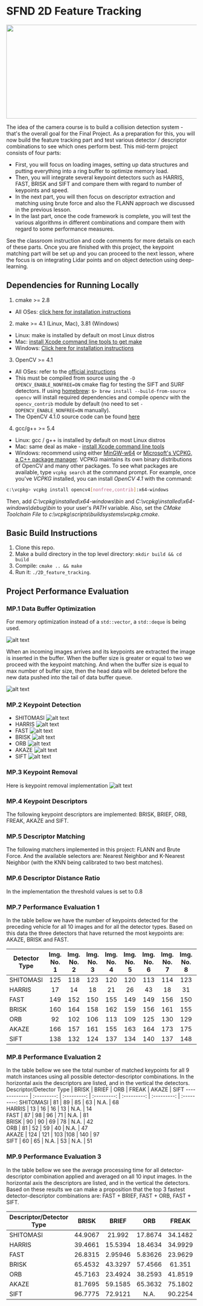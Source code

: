 # SFND 2D Feature Tracking

<img src="media/2d_feature_tracking.gif" width="820" height="248" />

The idea of the camera course is to build a collision detection system - that's the overall goal for the Final Project. As a preparation for this, you will now build the feature tracking part and test various detector / descriptor combinations to see which ones perform best. This mid-term project consists of four parts:

* First, you will focus on loading images, setting up data structures and putting everything into a ring buffer to optimize memory load. 
* Then, you will integrate several keypoint detectors such as HARRIS, FAST, BRISK and SIFT and compare them with regard to number of keypoints and speed. 
* In the next part, you will then focus on descriptor extraction and matching using brute force and also the FLANN approach we discussed in the previous lesson. 
* In the last part, once the code framework is complete, you will test the various algorithms in different combinations and compare them with regard to some performance measures. 

See the classroom instruction and code comments for more details on each of these parts. Once you are finished with this project, the keypoint matching part will be set up and you can proceed to the next lesson, where the focus is on integrating Lidar points and on object detection using deep-learning. 

[//]: # (Image References)

[image1]: ./media/ring_buffer.png "Ring Buffer"
[image2]: ./media/deque_databuffer.png "Data buffer"
[image3]: ./media/AKAZE_detector.png "Akaze"
[image4]: ./media/Brisk_detector.png "Brisk"
[image5]: ./media/Fast_detector.png "Fast"
[image6]: ./media/Harris_corner_detector.png "Harris"
[image7]: ./media/ORB_detector.png "ORB"
[image8]: ./media/Shi_Tomasi_detector.png "ShiTomasi"
[image9]: ./media/SIFT_detector.png "SIFT"
[image10]: ./media/ORB_AND_ORB.png "ORB and ORB"
[image11]: ./media/keypointRemoval.png "Focus on car"
[image12]: ./media/FAST_and_ORB.png "FAST and ORB"
[image13]: ./media/BRISK_and_SIFT.png "BRISK and SIFT"
[image14]: ./media/ORB_and_ORB.png "ORB and ORB"
[image15]: ./media/AKAZE_AND_AKAZE.png "AKAZE and AKAZE"

## Dependencies for Running Locally
1. cmake >= 2.8
 * All OSes: [click here for installation instructions](https://cmake.org/install/)

2. make >= 4.1 (Linux, Mac), 3.81 (Windows)
 * Linux: make is installed by default on most Linux distros
 * Mac: [install Xcode command line tools to get make](https://developer.apple.com/xcode/features/)
 * Windows: [Click here for installation instructions](http://gnuwin32.sourceforge.net/packages/make.htm)

3. OpenCV >= 4.1
 * All OSes: refer to the [official instructions](https://docs.opencv.org/master/df/d65/tutorial_table_of_content_introduction.html)
 * This must be compiled from source using the `-D OPENCV_ENABLE_NONFREE=ON` cmake flag for testing the SIFT and SURF detectors. If using [homebrew](https://brew.sh/): `$> brew install --build-from-source opencv` will install required dependencies and compile opencv with the `opencv_contrib` module by default (no need to set `-DOPENCV_ENABLE_NONFREE=ON` manually). 
 * The OpenCV 4.1.0 source code can be found [here](https://github.com/opencv/opencv/tree/4.1.0)

4. gcc/g++ >= 5.4
  * Linux: gcc / g++ is installed by default on most Linux distros
  * Mac: same deal as make - [install Xcode command line tools](https://developer.apple.com/xcode/features/)
  * Windows: recommend using either [MinGW-w64](http://mingw-w64.org/doku.php/start) or [Microsoft's VCPKG, a C++ package manager](https://docs.microsoft.com/en-us/cpp/build/install-vcpkg?view=msvc-160&tabs=windows). VCPKG maintains its own binary distributions of OpenCV and many other packages. To see what packages are available, type `vcpkg search` at the command prompt. For example, once you've _VCPKG_ installed, you can install _OpenCV 4.1_ with the command:
```bash
c:\vcpkg> vcpkg install opencv4[nonfree,contrib]:x64-windows
```
Then, add *C:\vcpkg\installed\x64-windows\bin* and *C:\vcpkg\installed\x64-windows\debug\bin* to your user's _PATH_ variable. Also, set the _CMake Toolchain File_ to *c:\vcpkg\scripts\buildsystems\vcpkg.cmake*.


## Basic Build Instructions

1. Clone this repo.
2. Make a build directory in the top level directory: `mkdir build && cd build`
3. Compile: `cmake .. && make`
4. Run it: `./2D_feature_tracking`.

## Project Performance Evaluation
### MP.1 Data Buffer Optimization
For memory optimization instead of a `std::vector`, a `std::deque` is being used. 

![alt text][image1]

When an incoming images arrives and its keypoints are extracted the image is inserted in the buffer. When the buffer size is greater or equal to two we proceed with the keypoint matching. And when the buffer size is equal to max number of buffer size, then the head data will be deleted before the new data pushed into the tail of data buffer queue.

![alt text][image2]

### MP.2 Keypoint Detection
- SHITOMASI
![alt text][image8]
- HARRIS
![alt text][image6]
- FAST
![alt text][image5]
- BRISK
![alt text][image4]
- ORB
![alt text][image7]
- AKAZE
![alt text][image3]
- SIFT
![alt text][image9]

### MP.3 Keypoint Removal
Here is keypoint removal implementation
![alt text][image11]

### MP.4 Keypoint Descriptors
The following keypoint descriptors are implemented: BRISK, BRIEF, ORB, FREAK, AKAZE and SIFT. 

### MP.5 Descriptor Matching
The following matchers implemented in this project: FLANN and Brute Force. And the available selectors are: Nearest Neighbor and K-Nearest Neighbor (with the KNN being calibrated to two best matches).

### MP.6 Descriptor Distance Ratio
In the implementation the threshold values is set to 0.8

### MP.7 Performance Evaluation 1
In the table bellow we have the number of keypoints detected for the preceding vehicle for all 10 images and for all the detector types. Based on this data the three detectors that have returned the most keypoints are: AKAZE, BRISK and FAST.

Detector Type  |  Img. No. 1 |  Img. No. 2 |  Img. No. 3 |  Img. No. 4 |  Img. No. 5 |  Img. No. 6 |  Img. No. 7 |  Img. No. 8 |  Img. No. 9 |  Img. No. 10
-------------  | :---------: | :---------: | :---------: | :---------: | :---------: | :---------: | :---------: | :---------: | :---------: | :---------:
SHITOMASI      | 125         | 118         | 123         | 120         | 120         | 113         | 114         | 123         | 111         | 111
HARRIS         | 17          | 14          | 18          | 21          | 26          | 43          | 18          | 31          | 26          | 34
FAST           | 149         | 152         | 150         | 155         | 149         | 149         | 156         | 150         | 138         | 143
BRISK          | 160         | 164         | 158         | 162         | 159         | 156         | 161         | 155         | 160         | 142
ORB            | 92          | 102         | 106         | 113         | 109         | 125         | 130         | 129         | 127         | 128
AKAZE          | 166         | 157         | 161         | 155         | 163         | 164         | 173         | 175         | 177         | 179
SIFT           | 138         | 132         | 124         | 137         | 134         | 140         | 137         | 148         | 159         | 137

### MP.8 Performance Evaluation 2
In the table bellow we see the total number of matched keypoints for all 9 match instances using all possible detector-descriptor combinations. In the horizontal axis the descriptors are listed, and in the vertical the detectors.  
Descriptor/Detector Type  |     BRISK   |     BRIEF   |      ORB    |     FREAK   |     AKAZE   |  SIFT 
-------------             | :---------: | :---------: | :---------: | :---------: | :---------: | :---------: 
SHITOMASI                 | 81          | 89          | 85          | 63          | N.A.        | 68         
HARRIS                    | 13          | 16          | 16          | 13          | N.A.        | 14          
FAST                      | 87          | 98          | 96          | 71          | N.A.        | 81         
BRISK                     | 90          | 90          | 69          | 78          | N.A.        | 42         
ORB                       | 81          | 52          | 59          | 40          | N.A.        | 47         
AKAZE                     | 124         | 121         | 103         |108          | 140         | 97         
SIFT                      | 60          |  65         | N.A.        | 53          | N.A.        | 51         

### MP.9 Performance Evaluation 3
In the table bellow we see the average processing time for all detector-descriptor combination applied and averaged on all 10 input images. In the horizontal axis the descriptors are listed, and in the vertical the detectors. Based on these results we can make a proposition that the top 3 fastest detector-descriptor combinations are: FAST + BRIEF, FAST + ORB, FAST + SIFT. 

Descriptor/Detector Type  |     BRISK   |     BRIEF   |      ORB    |     FREAK   |     AKAZE   |  SIFT 
-------------             | :---------: | :---------: | :---------: | :---------: | :---------: | :---------: 
SHITOMASI                 | 44.9067     | 21.992      | 17.8674     | 34.1482     | N.A.        | 21.7399         
HARRIS                    | 39.4661     | 15.5394     | 18.4634     | 34.9929     | N.A.        | 21.5843         
FAST                      | 26.8315     | 2.95946     | 5.83626     | 23.9629     | N.A.        | 14.1271         
BRISK                     | 65.4532     | 43.3297     | 57.4566     | 61.351      | N.A.        | 62.7616         
ORB                       | 45.7163     | 23.4924     | 38.2593     | 41.8519     | N.A.        | 52.4007        
AKAZE                     | 81.7695     | 59.1585     | 65.3632     | 75.1802     | 96.4652     | 67.0839         
SIFT                      | 96.7775     | 72.9121     | N.A.        | 90.2254     | N.A.        | 117.035     